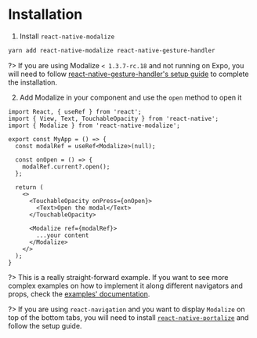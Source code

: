 # Installation

1. Install `react-native-modalize`

```bash
yarn add react-native-modalize react-native-gesture-handler
```

?> If you are using Modalize `< 1.3.7-rc.18` and not running on Expo, you will need to follow [react-native-gesture-handler's setup guide](https://software-mansion.github.io/react-native-gesture-handler/docs/getting-started.html) to complete the installation.

2. Add Modalize in your component and use the `open` method to open it

```tsx
import React, { useRef } from 'react';
import { View, Text, TouchableOpacity } from 'react-native';
import { Modalize } from 'react-native-modalize';

export const MyApp = () => {
  const modalRef = useRef<Modalize>(null);

  const onOpen = () => {
    modalRef.current?.open();
  };

  return (
    <>
      <TouchableOpacity onPress={onOpen}>
        <Text>Open the modal</Text>
      </TouchableOpacity>

      <Modalize ref={modalRef}>
        ...your content
      </Modalize>
    </>
  );
}
```

?> This is a really straight-forward example. If you want to see more complex examples on how to implement it along different navigators and props, check the [examples' documentation](/EXAMPLES.md).

?> If you are using `react-navigation` and you want to display `Modalize` on top of the bottom tabs, you will need to install [`react-native-portalize`](https://github.com/jeremybarbet/react-native-portalize) and follow the setup guide.
